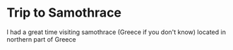 # Trip to Samothrace

I had a great time visiting samothrace (Greece if you don't know) located in northern part of Greece
